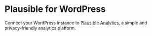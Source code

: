 # Plausible for WordPress

Connect your WordPress instance to [Plausible Analytics](https://plausible.io), a simple and privacy-friendly analytics platform.